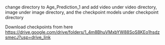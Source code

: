 change directory to Age_Prediction_1 and add video  under video directory, image under image directory, and the checkpoint models under checkpoint directory

Download checkpoints from here
https://drive.google.com/drive/folders/1_4m8BhuVMxbYW88SoS8KEo1hsdzsmecJ?usp=drive_link
